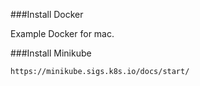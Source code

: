 ###Install Docker

Example Docker for mac.

###Install Minikube
```
https://minikube.sigs.k8s.io/docs/start/
```

